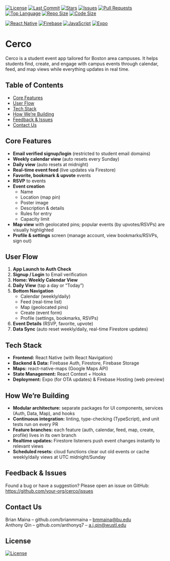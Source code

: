 [![License](https://img.shields.io/github/license/brianmmaina/cerco)](LICENSE)
[![Last Commit](https://img.shields.io/github/last-commit/brianmmaina/cerco)](https://github.com/brianmmaina/cerco/commits/main)
[![Stars](https://img.shields.io/github/stars/brianmmaina/cerco?style=social)](https://github.com/brianmmaina/cerco/stargazers)
[![Issues](https://img.shields.io/github/issues/brianmmaina/cerco)](https://github.com/brianmmaina/cerco/issues)
[![Pull Requests](https://img.shields.io/github/issues-pr/brianmmaina/cerco)](https://github.com/brianmmaina/cerco/pulls)
[![Top Language](https://img.shields.io/github/languages/top/brianmmaina/cerco)](https://github.com/brianmmaina/cerco)
[![Repo Size](https://img.shields.io/github/repo-size/brianmmaina/cerco)](https://github.com/brianmmaina/cerco)
[![Code Size](https://img.shields.io/github/languages/code-size/brianmmaina/cerco)](https://github.com/brianmmaina/cerco)

[![React Native](https://img.shields.io/badge/Frontend-React%20Native-61DAFB?logo=react)](https://reactnative.dev/)
[![Firebase](https://img.shields.io/badge/Backend-Firebase-FFCA28?logo=firebase)](https://firebase.google.com/)
[![JavaScript](https://img.shields.io/badge/Language-JavaScript-F7DF1E?logo=javascript)](https://developer.mozilla.org/en-US/docs/Web/JavaScript)
[![Expo](https://img.shields.io/badge/Framework-Expo-000020?logo=expo)](https://expo.dev/)


# Cerco
Cerco is a student event app tailored for Boston area campuses. It helps students find, create, and engage with campus events through calendar, feed, and map views while everything updates in real time.

## Table of Contents
- [Core Features](#core-features)
- [User Flow](#user-flow)
- [Tech Stack](#tech-stack)
- [How We’re Building](#how-were-building)
- [Feedback & Issues](#feedback--issues)
- [Contact Us](#contact-us)

## Core Features
- **Email verified signup/login** (restricted to student email domains)  
- **Weekly calendar view** (auto resets every Sunday)  
- **Daily view** (auto resets at midnight)  
- **Real-time event feed** (live updates via Firestore)  
- **Favorite, bookmark & upvote** events  
- **RSVP** to events  
- **Event creation**  
  - Name  
  - Location (map pin)  
  - Poster image  
  - Description & details  
  - Rules for entry  
  - Capacity limit  
- **Map view** with geolocated pins; popular events (by upvotes/RSVPs) are visually highlighted  
- **Profile & settings** screen (manage account, view bookmarks/RSVPs, sign out)  

## User Flow
1. **App Launch to Auth Check**  
2. **Signup / Login** to Email verification  
3. **Home: Weekly Calendar View**  
4. **Daily View** (tap a day or “Today”)  
5. **Bottom Navigation**  
   - Calendar (weekly/daily)  
   - Feed (real-time list)  
   - Map (geolocated pins)  
   - Create (event form)  
   - Profile (settings, bookmarks, RSVPs)  
6. **Event Details** (RSVP, favorite, upvote)  
7. **Data Sync** (auto reset weekly/daily, real-time Firestore updates)  

## Tech Stack
- **Frontend:** React Native (with React Navigation)  
- **Backend & Data:** Firebase Auth, Firestore, Firebase Storage  
- **Maps:** react-native-maps (Google Maps API)  
- **State Management:** React Context + Hooks   
- **Deployment:** Expo (for OTA updates) & Firebase Hosting (web preview)  

## How We’re Building
- **Modular architecture:** separate packages for UI components, services (Auth, Data, Map), and hooks  
- **Continuous integration:** linting, type-checking (TypeScript), and unit tests run on every PR  
- **Feature branches:** each feature (auth, calendar, feed, map, create, profile) lives in its own branch  
- **Realtime updates:** Firestore listeners push event changes instantly to relevant views  
- **Scheduled resets:** cloud functions clear out old events or cache weekly/daily views at UTC midnight/Sunday  

## Feedback & Issues
Found a bug or have a suggestion? Please open an issue on GitHub:  
https://github.com/your-org/cerco/issues

## Contact Us
Brian Maina – github.com/brianmmaina – bmmaina@bu.edu  
Anthony Qin – github.com/anthonyq7 – a.j.qin@wustl.edu  

## License
[![License](https://img.shields.io/badge/License-Apache_2.0-blue.svg)](LICENSE)

